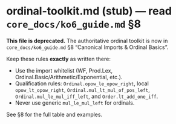 # ordinal-toolkit.md (stub) — read `core_docs/ko6_guide.md` §8

**This file is deprecated.** The authoritative ordinal toolkit is now in
`core_docs/ko6_guide.md` §8 “Canonical Imports & Ordinal Basics”.

Keep these rules **exactly** as written there:
- Use the import whitelist (WF, Prod.Lex, Ordinal.Basic/Arithmetic/Exponential, etc.).
- Qualification rules: `Ordinal.opow_le_opow_right`, local `opow_lt_opow_right`, 
  `Ordinal.mul_lt_mul_of_pos_left`, `Ordinal.mul_le_mul_iff_left`, and `Order.lt_add_one_iff`.
- Never use generic `mul_le_mul_left` for ordinals.

See §8 for the full table and examples.
